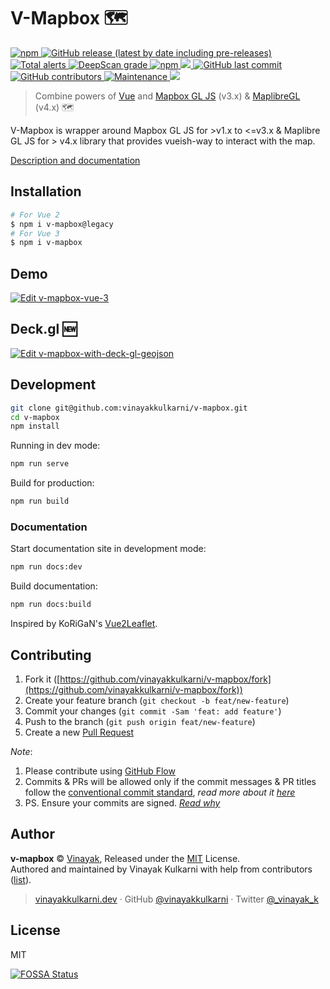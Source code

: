 # V-Mapbox 🗺

<a title="npm" href="https://www.npmjs.com/package/v-mapbox" rel="nofollow">
  <img alt="npm" src="https://img.shields.io/npm/v/v-mapbox?label=npm%40latest&logo=npm">
</a>
<a title="GitHub Release" href="https://github.com/vinayakkulkarni/v-mapbox/releases" rel="nofollow">
  <img alt="GitHub release (latest by date including pre-releases)" src="https://img.shields.io/github/v/release/vinayakkulkarni/v-mapbox?include_prereleases&logo=github">
</a>
<a title="CI Status" href="https://github.com/vinayakkulkarni/v-mapbox/actions?query=workflow%3Aci" rel="nofollow">
  <img alt="Total alerts" src="https://github.com/vinayakkulkarni/v-mapbox/workflows/ci/badge.svg">
</a>
<a title="DeepScan Grade" href="https://deepscan.io/dashboard#view=project&tid=9381&pid=14423&bid=267899">
  <img src="https://deepscan.io/api/teams/9381/projects/14423/branches/267899/badge/grade.svg" alt="DeepScan grade">
</a>
<a title="downloads" href="http://npm-stat.com/charts.html?package=v-mapbox" rel="nofollow">
  <img alt="npm" src="https://img.shields.io/npm/dm/v-mapbox">
</a>
<a title="deploy" href="https://github.com/algolia/shipjs" rel="nofollow">
  <img src="https://img.shields.io/badge/deploy-🛳%20Ship.js-blue?style=flat" />
</a>
<a title="Last Commit" href="https://github.com/vinayakkulkarni/v-mapbox/commits/main" rel="nofollow">
  <img alt="GitHub last commit" src="https://img.shields.io/github/last-commit/vinayakkulkarni/v-mapbox">
</a>
<a title="Contributors" href="https://github.com/vinayakkulkarni/v-mapbox/graphs/contributors" rel="nofollow">
  <img alt="GitHub contributors" src="https://img.shields.io/github/contributors/vinayakkulkarni/v-mapbox">
</a>
<a title="maintenance" href="https://github.com/vinayakkulkarni/v-mapbox/commits/main" rel="nofollow">
  <img alt="Maintenance" src="https://img.shields.io/maintenance/yes/2024">
</a>
<a href="https://app.fossa.com/projects/git%2Bgithub.com%2Fvinayakkulkarni%2Fv-mapbox?ref=badge_shield" alt="FOSSA Status">
  <img src="https://app.fossa.com/api/projects/git%2Bgithub.com%2Fvinayakkulkarni%2Fv-mapbox.svg?type=shield"/>
</a>

> Combine powers of [Vue](https://vuejs.org/) and [Mapbox GL JS](https://mapbox.com/mapbox-gl-js) (v3.x) & [MaplibreGL](https://maplibre.org/maplibre-gl-js/docs/) (v4.x) 🗺

V-Mapbox is wrapper around Mapbox GL JS for >v1.x to <=v3.x & Maplibre GL JS for > v4.x library that provides vueish-way to interact with the map.

[Description and documentation](https://v-mapbox.netlify.app/)

## Installation

```sh
# For Vue 2
$ npm i v-mapbox@legacy
# For Vue 3
$ npm i v-mapbox
```

## Demo

[![Edit v-mapbox-vue-3](https://codesandbox.io/static/img/play-codesandbox.svg)](https://codesandbox.io/s/v-mapbox-uq9ri2?fontsize=14&hidenavigation=1&theme=dark)

## Deck.gl 🆕

[![Edit v-mapbox-with-deck-gl-geojson](https://codesandbox.io/static/img/play-codesandbox.svg)](https://codesandbox.io/s/v-mapbox-with-deck-gl-geojson-f8nn5q?fontsize=14&hidenavigation=1&theme=dark)

## Development

```sh
git clone git@github.com:vinayakkulkarni/v-mapbox.git
cd v-mapbox
npm install
```

Running in dev mode:

```sh
npm run serve
```

Build for production:

```sh
npm run build
```

### Documentation

Start documentation site in development mode:

```sh
npm run docs:dev
```

Build documentation:

```sh
npm run docs:build
```

Inspired by KoRiGaN's [Vue2Leaflet](https://github.com/KoRiGaN/Vue2Leaflet).

## Contributing

1. Fork it ([https://github.com/vinayakkulkarni/v-mapbox/fork](https://github.com/vinayakkulkarni/v-mapbox/fork))
2. Create your feature branch (`git checkout -b feat/new-feature`)
3. Commit your changes (`git commit -Sam 'feat: add feature'`)
4. Push to the branch (`git push origin feat/new-feature`)
5. Create a new [Pull Request](https://github.com/vinayakkulkarni/v-mapbox/compare)

_Note_:

1. Please contribute using [GitHub Flow](https://web.archive.org/web/20191104103724/https://guides.github.com/introduction/flow/)
2. Commits & PRs will be allowed only if the commit messages & PR titles follow the [conventional commit standard](https://www.conventionalcommits.org/), _read more about it [here](https://github.com/conventional-changelog/commitlint/tree/master/%40commitlint/config-conventional#type-enum)_
3. PS. Ensure your commits are signed. _[Read why](https://withblue.ink/2020/05/17/how-and-why-to-sign-git-commits.html)_

## Author

**v-mapbox** © [Vinayak](https://github.com/vinayakkulkarni), Released under the [MIT](./LICENSE) License.<br>
Authored and maintained by Vinayak Kulkarni with help from contributors ([list](https://github.com/vinayakkulkarni/v-mapbox/contributors)).

> [vinayakkulkarni.dev](https://vinayakkulkarni.dev) · GitHub [@vinayakkulkarni](https://github.com/vinayakkulkarni) · Twitter [@\_vinayak_k](https://twitter.com/_vinayak_k)

## License

MIT

[![FOSSA Status](https://app.fossa.com/api/projects/git%2Bgithub.com%2Fvinayakkulkarni%2Fv-mapbox.svg?type=large)](https://app.fossa.com/projects/git%2Bgithub.com%2Fvinayakkulkarni%2Fv-mapbox?ref=badge_large)
